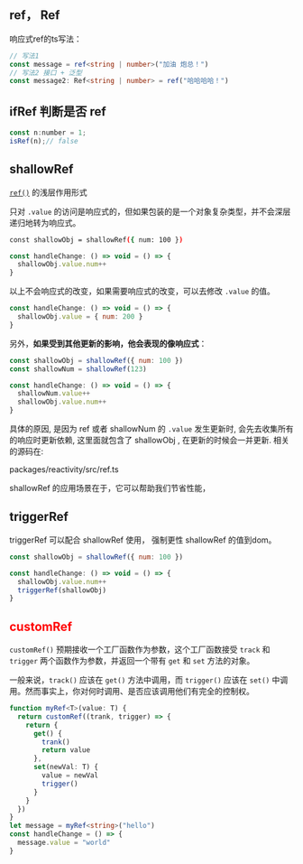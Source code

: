 ## **ref， Ref**

响应式ref的ts写法：

```ts
// 写法1
const message = ref<string | number>("加油 炮总！")
// 写法2 接口 + 泛型    
const message2: Ref<string | number> = ref("哈哈哈哈！")
```

## **ifRef 判断是否 ref**

```js
const n:number = 1;
isRef(n);// false
```



## **shallowRef**

[`ref()`](https://cn.vuejs.org/api/reactivity-core.html#ref) 的浅层作用形式

只对 `.value` 的访问是响应式的，但如果包装的是一个对象复杂类型，并不会深层递归地转为响应式。

```bash
const shallowObj = shallowRef({ num: 100 })
```

```js
const handleChange: () => void = () => {
  shallowObj.value.num++
}
```

以上不会响应式的改变，如果需要响应式的改变，可以去修改 `.value` 的值。 

```js
const handleChange: () => void = () => {
  shallowObj.value = { num: 200 }
}
```

另外，**如果受到其他更新的影响，他会表现的像响应式**：

```js
const shallowObj = shallowRef({ num: 100 })
const shallowNum = shallowRef(123)

const handleChange: () => void = () => {
  shallowNum.value++
  shallowObj.value.num++
}
```

具体的原因, 是因为 ref 或者 shallowNum 的 `.value` 发生更新时,  会先去收集所有的响应时更新依赖, 这里面就包含了 shallowObj , 在更新的时候会一并更新. 相关的源码在:

packages/reactivity/src/ref.ts



shallowRef 的应用场景在于，它可以帮助我们节省性能，



## **triggerRef**

triggerRef 可以配合 shallowRef 使用， 强制更性 shallowRef 的值到dom。 

```js
const shallowObj = shallowRef({ num: 100 })

const handleChange: () => void = () => {
  shallowObj.value.num++
  triggerRef(shallowObj)
}
```



## <span style="color:red">**customRef**</span>

`customRef()` 预期接收一个工厂函数作为参数，这个工厂函数接受 `track` 和 `trigger` 两个函数作为参数，并返回一个带有 `get` 和 `set` 方法的对象。

一般来说，`track()` 应该在 `get()` 方法中调用，而 `trigger()` 应该在 `set()` 中调用。然而事实上，你对何时调用、是否应该调用他们有完全的控制权。

```ts
function myRef<T>(value: T) {
  return customRef((trank, trigger) => {
    return {
      get() {
        trank()
        return value
      },
      set(newVal: T) {
        value = newVal
        trigger()
      }
    }
  })
}
let message = myRef<string>("hello")
const handleChange = () => {
  message.value = "world"
}
```

